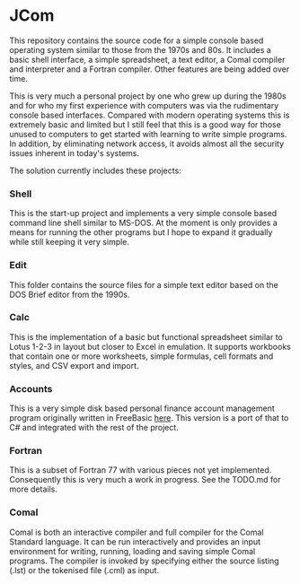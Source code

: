 # JCom

This repository contains the source code for a simple console
based operating system similar to those from the 1970s and 80s. It
includes a basic shell interface, a simple spreadsheet, a text
editor, a Comal compiler and interpreter and a Fortran compiler.
Other features are being added over time.

This is very much a personal project by one who grew up during
the 1980s and for who my first experience with computers was via
the rudimentary console based interfaces. Compared with modern
operating systems this is extremely basic and limited but I still
feel that this is a good way for those unused to computers to get
started with learning to write simple programs. In addition, by
eliminating network access, it avoids almost all the security
issues inherent in today's systems.

The solution currently includes these projects:

### Shell

This is the start-up project and implements a very simple console
based command line shell similar to MS-DOS. At the moment is only
provides a means for running the other programs but I hope to
expand it gradually while still keeping it very simple.

### Edit

This folder contains the source files for a simple text editor
based on the DOS Brief editor from the 1990s.

### Calc

This is the implementation of a basic but functional spreadsheet similar
to Lotus 1-2-3 in layout but closer to Excel in emulation. It supports
workbooks that contain one or more worksheets, simple formulas, cell
formats and styles, and CSV export and import.

### Accounts

This is a very simple disk based personal finance account management
program originally written in FreeBasic [here](https://github.com/stevewpalmer/accounts).
This version is a port of that to C# and integrated with the rest of
the project.

### Fortran

This is a subset of Fortran 77 with various pieces not yet
implemented. Consequently this is very much a work in progress.
See the TODO.md for more details.

### Comal

Comal is both an interactive compiler and full compiler
for the Comal Standard language. It can be run interactively
and provides an input environment for writing, running,
loading and saving simple Comal programs. The compiler is
invoked by specifying either the source listing (.lst) or
the tokenised file (.cml) as input.
